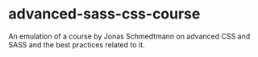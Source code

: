 # advanced-sass-css-course
An emulation of a course by Jonas Schmedtmann on advanced CSS and SASS and the best practices related to it.
